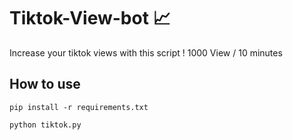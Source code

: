 # Tiktok-View-bot 📈
Increase your tiktok views with this script ! 
1000 View / 10 minutes

## How to use
```
pip install -r requirements.txt
```
```
python tiktok.py
```
